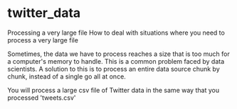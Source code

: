 # twitter_data
 Processing a very large file
How to deal with situations where you need to process a very large file


Sometimes, the data we have to process reaches a size that is too much for a computer's memory to handle.
This is a common problem faced by data scientists. A solution to this is to process an entire data source chunk by chunk, instead of a single go all at once.

You will process a large csv file of Twitter data in the same way that you processed 'tweets.csv'
